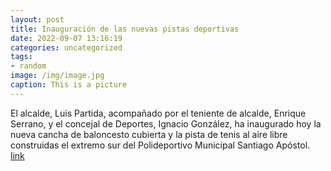 ```yaml
---
layout: post
title: Inauguración de las nuevas pistas deportivas
date: 2022-09-07 13:16:19
categories: uncategorized
tags:
- random
image: /img/image.jpg
caption: This is a picture
---
```

El alcalde, Luis Partida, acompañado por el teniente de alcalde, Enrique Serrano, y el concejal de Deportes, Ignacio González, ha inaugurado hoy la nueva cancha de baloncesto cubierta y la pista de tenis al aire libre construidas el extremo sur del Polideportivo Municipal Santiago Apóstol.   [link](https://www.ayto-villacanada.es/noticias/inauguracion-de-las-nuevas-pistas-deportivas/)
